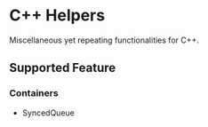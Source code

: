 # C++ Helpers
Miscellaneous yet repeating functionalities for C++.

## Supported Feature
### Containers
- SyncedQueue
